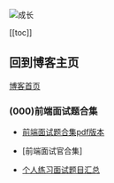 ![成长](/images/home.png)

[[toc]]


## 回到博客主页
[博客首页](./../README.md)  

### (000)前端面试题合集
- [前端面试题合集pdf版本](https://gitee.com/nyhxiaoning/interviewBooks/tree/master/%E7%AC%AC3%E7%89%88%EF%BC%9A%E4%BA%92%E8%81%94%E7%BD%91%E5%89%8D%E7%AB%AF%E5%A4%A7%E5%8E%82%E9%9D%A2%E8%AF%95%E9%A2%98%20-%20%E7%94%B5%E5%AD%90%E7%89%88)

- [前端面试官合集]

- [个人练习面试题目汇总](D:\works\interviewFold\leetcode-javascript)
